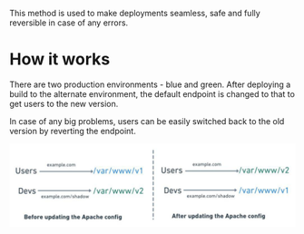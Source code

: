 This method is used to make deployments seamless, safe and fully reversible in case of any errors.

# How it works
There are two production environments - blue and green. After deploying a build to the alternate environment, the default endpoint is changed to that to get users to the new version.

In case of any big problems, users can be easily switched back to the old version by reverting the endpoint.

![Pasted image 20221231201925](../../../../_images/Pasted%20image%2020221231201925.png)